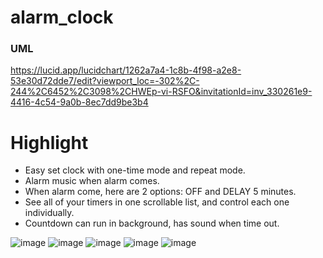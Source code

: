 # alarm_clock
### UML
https://lucid.app/lucidchart/1262a7a4-1c8b-4f98-a2e8-53e30d72dde7/edit?viewport_loc=-302%2C-244%2C6452%2C3098%2CHWEp-vi-RSFO&invitationId=inv_330261e9-4416-4c54-9a0b-8ec7dd9be3b4

# Highlight
- Easy set clock with one-time mode and repeat mode.
- Alarm music when alarm comes.
- When alarm come, here are 2 options: OFF and DELAY 5 minutes.
- See all of your timers in one scrollable list, and control each one individually.
- Countdown can run in background, has sound when time out.

![image](https://user-images.githubusercontent.com/69128515/136139940-3fd8206a-f6db-4bce-a595-c624d35070c5.png)
![image](https://user-images.githubusercontent.com/69128515/136139970-923d5629-be82-41db-8d1f-2fb7b0be6110.png)
![image](https://user-images.githubusercontent.com/69128515/136139991-99122792-42c6-4b06-8dbe-096c390946af.png)
![image](https://user-images.githubusercontent.com/69128515/136140092-7c5d29f4-27e1-4755-9fb6-42ca9a71d2a3.png)
![image](https://user-images.githubusercontent.com/69128515/136140163-1568fd74-37b2-4d0c-87e2-86a3b23eb08b.png)
